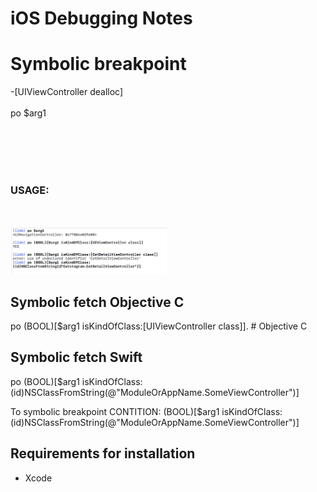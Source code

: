 # iOS Debugging Notes



# Symbolic breakpoint
-[UIViewController dealloc]
<br><br>
po $arg1

<br><br>
<br><br>
### USAGE: 
<br><br>
<img src="images/0.Args.png" width="250">





## Symbolic fetch Objective C
po (BOOL)[$arg1 isKindOfClass:[UIViewController class]]. # Objective C

## Symbolic fetch Swift
po (BOOL)[$arg1 isKindOfClass:(id)NSClassFromString(@"ModuleOrAppName.SomeViewController")]

To symbolic breakpoint CONTITION: (BOOL)[$arg1 isKindOfClass:(id)NSClassFromString(@"ModuleOrAppName.SomeViewController")]










## **Requirements for installation**
- Xcode
<br><br>
